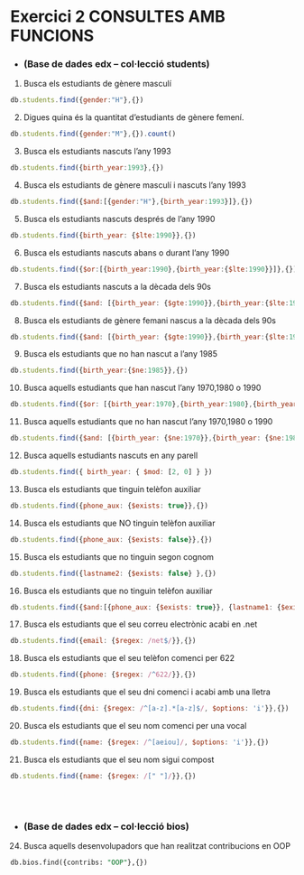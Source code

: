 # Exercici 2 CONSULTES AMB FUNCIONS

 - ### (Base de dades edx – col·lecció students)

 1. Busca els estudiants de gènere masculí
```js
db.students.find({gender:"H"},{})
```

2. Digues quina és la quantitat d’estudiants de gènere femení.
```js
db.students.find({gender:"M"},{}).count()
```

3. Busca els estudiants nascuts l’any 1993
```js
db.students.find({birth_year:1993},{})
```

4. Busca els estudiants de gènere masculí i nascuts l’any 1993
```js
db.students.find({$and:[{gender:"H"},{birth_year:1993}]},{})
```

5. Busca els estudiants nascuts després de l’any 1990
```js
db.students.find({birth_year: {$lte:1990}},{})
```

6. Busca els estudiants nascuts abans o durant l’any 1990
```js
db.students.find({$or:[{birth_year:1990},{birth_year:{$lte:1990}}]},{})
```

7. Busca els estudiants nascuts a la dècada dels 90s
```js
db.students.find({$and: [{birth_year: {$gte:1990}},{birth_year:{$lte:1999}}]},{})
```

8. Busca els estudiants de gènere femani nascus a la dècada dels 90s
```js
db.students.find({$and: [{birth_year: {$gte:1990}},{birth_year:{$lte:1999}},{gender:"M"}]},{})
```

9. Busca els estudiants que no han nascut a l’any 1985
```js
db.students.find({birth_year:{$ne:1985}},{})
```

10. Busca aquells estudiants que han nascut l’any 1970,1980 o 1990
```js
db.students.find({$or: [{birth_year:1970},{birth_year:1980},{birth_year:1990}]},{})
```

11. Busca aquells estudiants que no han nascut l’any 1970,1980 o 1990
```js
db.students.find({$and: [{birth_year: {$ne:1970}},{birth_year: {$ne:1980}},{birth_year: {$ne:1990}}]},{})
```

12. Busca aquells estudiants nascuts en any parell
```js
db.students.find({ birth_year: { $mod: [2, 0] } })
```

13. Busca els estudiants que tinguin telèfon auxiliar
```js
db.students.find({phone_aux: {$exists: true}},{})
```

14. Busca els estudiants que NO tinguin telèfon auxiliar
```js
db.students.find({phone_aux: {$exists: false}},{})
```

15. Busca els estudiants que no tinguin segon cognom
```js
db.students.find({lastname2: {$exists: false} },{})
```

16. Busca els estudiants que no tinguin telèfon auxiliar
```js
db.students.find({$and:[{phone_aux: {$exists: true}}, {lastname1: {$exists: true}}, {lastname2: {$exists: false}}]},{})
```

17. Busca els estudiants que el seu correu electrònic acabi en .net
```js
db.students.find({email: {$regex: /net$/}},{})
```

18. Busca els estudiants que el seu telèfon comenci per 622
```js
db.students.find({phone: {$regex: /^622/}},{})
```

19. Busca els estudiants que el seu dni comenci i acabi amb una lletra
```js
db.students.find({dni: {$regex: /^[a-z].*[a-z]$/, $options: 'i'}},{})
```

20. Busca els estudiants que el seu nom comenci per una vocal
```js
db.students.find({name: {$regex: /^[aeiou]/, $options: 'i'}},{})
```

21. Busca els estudiants que el seu nom sigui compost
```js
db.students.find({name: {$regex: /[" "]/}},{})
```

<br> <br> 
 - ### (Base de dades edx – col·lecció bios)

24. Busca aquells desenvolupadors que han realitzat contribucions en OOP
```sql
db.bios.find({contribs: "OOP"},{})
```
